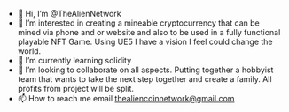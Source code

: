- 👋 Hi, I’m @TheAlienNetwork
- 👀 I’m interested in creating a mineable cryptocurrency that can be mined via phone and or website and also to be used in a fully functional playable NFT Game. Using UE5 I have a vision I feel could change the world. 
- 🌱 I’m currently learning solidity
- 💞️ I’m looking to collaborate on all aspects. Putting together a hobbyist team that wants to take the next step together and create a family. All profits from project will be split.
- 📫 How to reach me email thealiencoinnetwork@gmail.com

<!---
TheAlienNetwork/TheAlienNetwork is a ✨ special ✨ repository because its `README.md` (this file) appears on your GitHub profile.
You can click the Preview link to take a look at your changes.
--->
